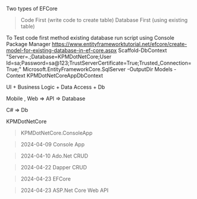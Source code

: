 Two types of EFCore
>Code First (write code to create table)
>Database First (using existing table)

To Test code first method existing database
run script using Console Package Manager
https://www.entityframeworktutorial.net/efcore/create-model-for-existing-database-in-ef-core.aspx
Scaffold-DbContext "Server=.;Database=KPMDotNetCore;User Id=sa;Password=sa@123;TrustServerCertificate=True;Trusted_Connection=True;" Microsoft.EntityFrameworkCore.SqlServer -OutputDir Models -Context KPMDotNetCoreAppDbContext 


UI + Business Logic + Data Access + Db

Mobile , Web  => API => Database

C# => Db

KPMDotNetCore
> KPMDotNetCore.ConsoleApp

>2024-04-09 Console App

>2024-04-10 Ado.Net CRUD

>2024-04-22 Dapper CRUD

>2024-04-23 EFCore 

>2024-04-23 ASP.Net Core Web API
